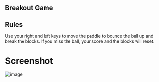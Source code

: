 ## Breakout Game 

## Rules
Use your right and left keys to move the paddle to bounce the ball up and break the blocks.
If you miss the ball, your score and the blocks will reset.

# Screenshot
![image]()

